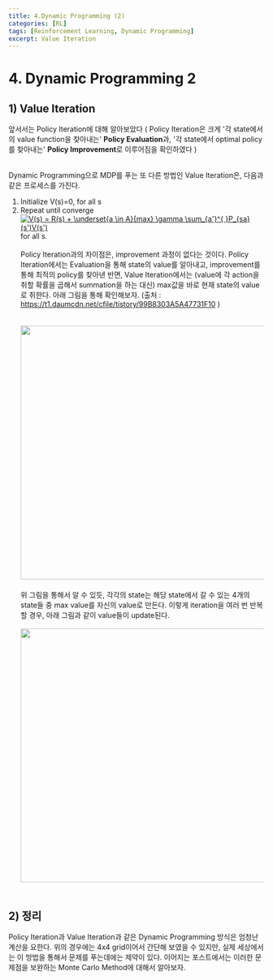 ```yaml
---
title: 4.Dynamic Programming (2)
categories: [RL]
tags: [Reinforcement Learning, Dynamic Programming]
excerpt: Value Iteration
---
```

<script src="https://cdn.mathjax.org/mathjax/latest/MathJax.js?config=TeX-AMS-MML_HTMLorMML" type="text/javascript"></script>

# 4. Dynamic Programming 2

## 1) Value Iteration
앞서서는 Policy Iteration에 대해 알아보았다 ( Policy Iteration은 크게 '각 state에서의 value function을 찾아내는' **Policy Evaluation**과, '각 
state에서 optimal policy를 찾아내는' **Policy Improvement**로 이루어짐을 확인하였다 ) <br> <br>

Dynamic Programming으로 MDP를 푸는 또 다른 방법인 Value Iteration은, 다음과 같은 프로세스를 가진다.
1) Initialize V(s)=0, for all s <br>
2) Repeat until converge <br>
<a href="https://www.codecogs.com/eqnedit.php?latex=V(s)&space;=&space;R(s)&space;&plus;&space;\underset{a&space;\in&space;A}{max}&space;\gamma&space;\sum_{a'}^{&space;}P_{sa}(s')V(s')" target="_blank"><img src="https://latex.codecogs.com/gif.latex?V(s)&space;=&space;R(s)&space;&plus;&space;\underset{a&space;\in&space;A}{max}&space;\gamma&space;\sum_{a'}^{&space;}P_{sa}(s')V(s')" title="V(s) = R(s) + \underset{a \in A}{max} \gamma \sum_{a'}^{ }P_{sa}(s')V(s')" /></a>
  for all s. <br> <br>
 Policy Iteration과의 차이점은, improvement 과정이 없다는 것이다. Policy Iteration에서는 Evaluation을 통해 state의 value를 알아내고, improvement를 
 통해 최적의 policy를 찾아낸 반면, Value Iteration에서는 (value에 각 action을 취할 확률을 곱해서 summation을 하는 대신) max값을 바로 현재 state의
 value로 취한다. 아래 그림을 통해 확인해보자. (출처 : https://t1.daumcdn.net/cfile/tistory/99B8303A5A47731F10 )<br> <br>  
<img src="https://t1.daumcdn.net/cfile/tistory/99B8303A5A47731F10" width="500" />  <br> <br>
 위 그림을 통해서 알 수 있듯, 각각의 state는 해당 state에서 갈 수 있는 4개의 state들 중 max value를 자신의 value로 만든다. 이렇게 iteration을 여러 번
 반복할 경우, 아래 그림과 같이 value들이 update된다. <br> <br>
 <img src="https://t1.daumcdn.net/cfile/tistory/990D2B365A489D6C21" width="500" />  <br> <br>

 ## 2) 정리
 Policy Iteration과 Value Iteration과 같은 Dynamic Programming 방식은 엄청난 계산을 요한다. 위의 경우에는 4x4 grid이어서 간단해
 보였을 수 있지만, 실제 세상에서는 이 방법을 통해서 문제를 푸는데에는 제약이 있다. 이어지는 포스트에서는 이러한 문제점을 보완하는
 Monte Carlo Method에 대해서 알아보자.

